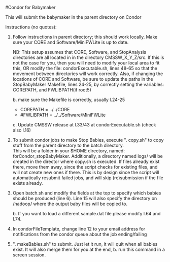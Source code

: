 #Condor for Babymaker

This will submit the babymaker in the parent directory on Condor

Instructions (no quotes):
  1.  Follow instructions in parent directory; this should work locally. 
      Make sure your CORE and Software/MiniFWLite is up to date.
      
      NB:  This setup assumes that CORE, Software, and StopAnalysis 
      	   directories are all located in in the directory 
	   CMSSW_X_Y_Z/src.  If this is not the case for you, then you 
	   will need to modify your local area to fit this, OR modify the 
	   file: condorExecutable.sh, lines 48-65 so that the movement 
	   between directories will work correctly.  Also, if changing 
	   the locations of CORE and Software, be sure to update the 
	   paths in the StopBabyMaker Makefile, lines 24-25, by correctly 
	   setting the variables: COREPATH, and FWLIBPATH(if root5)
	   
	   b. make sure the Makefile is correctly, usually l.24-25
	   *  COREPATH       = ../../CORE
       *  #FWLIBPATH      = ../../Software/MiniFWLite

	   c. Update CMSSW release at l.33/43 at condorExecutable.sh
      	   (check also l.16)

  2.  To submit condor jobs to make Stop Babies, execute ". copy.sh" to 
      copy stuff from the parent directory to the batch directory.  
      This will be a folder in your $HOME directory, named: 
      forCondor_stopBabyMaker.  Additionally, a directory named logs/ 
      will be created in the director where copy.sh is executed.  If 
      files already exist there, move them away, since the script checks
      for existing files, and will not create new ones if there.  This 
      is by design since the script will automatically resubmit failed
      jobs, and will skip (re)submission if the file exists already.

  3.  Open batch.sh and modify the fields at the top to specify which 
      babies should be produced (line 6).  Line 15 will also specify 
      the directory on /hadoop/ where the output baby files will be
      copied to.
	  
	  b. If you want to load a different sample.dat file please modify
      l.64 and l.74.

  4.  In condorFileTemplate, change line 12 to your email address for
      notifications from the condor queue about the job ending/failing     

  5.  ". makeBabies.sh" to submit.  Just let it run, it will quit when 
       all babies exist.  It will also merge them for you at the end,
	   b. run this command in a screen session.


